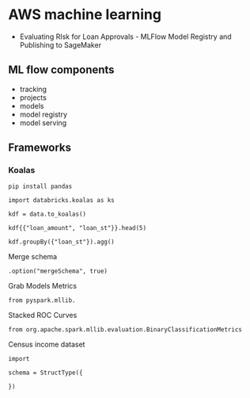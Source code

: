 # AWS machine learning

* Evaluating RIsk for Loan Approvals - MLFlow Model Registry and Publishing to SageMaker

## ML flow components

* tracking
* projects
* models
* model registry
* model serving

## Frameworks

### Koalas

```
pip install pandas
```

```
import databricks.koalas as ks

kdf = data.to_koalas()

kdf{{"loan_amount", "loan_st"}}.head(5)

kdf.groupBy({"loan_st"}).agg()
```


Merge schema
```
.option("mergeSchema", true)
```

Grab Models Metrics
```
from pyspark.mllib.

```

Stacked ROC Curves
```
from org.apache.spark.mllib.evaluation.BinaryClassificationMetrics
```

Census income dataset
```
import

schema = StructType({

})
```
